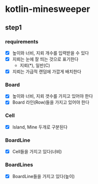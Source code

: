 # kotlin-minesweeper

## step1

### requirements

- [x] 높이와 너비, 지뢰 개수를 입력받을 수 있다
- [x] 지뢰는 눈에 잘 띄는 것으로 표기한다
    - 지뢰(*), 일반(C)
- [x] 지뢰는 가급적 랜덤에 가깝게 배치한다

### Board

- [x] 높이와 너비, 지뢰 갯수를 가지고 있어야 한다
- [x] Board 라인(Row)들을 가지고 있어야 한다

### Cell

- [x] Island, Mine 두개로 구분된다

### BoardLine

- [x] Cell들을 가지고 있다(너비)

### BoardLines

- [x] BoardLine들을 가지고 있다(높이)

